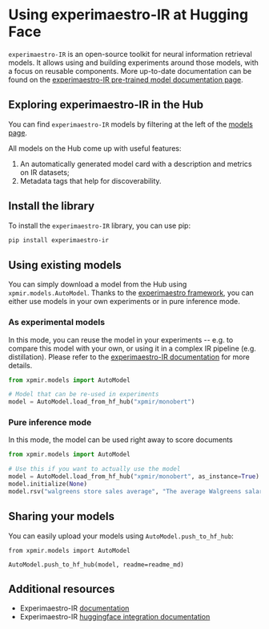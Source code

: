 # Using experimaestro-IR at Hugging Face

`experimaestro-IR` is an open-source toolkit for neural information retrieval models. It allows using and building experiments around those models, with a focus on reusable components. More up-to-date documentation can be found on the [experimaestro-IR pre-trained model documentation page](https://experimaestro-ir.readthedocs.io/en/latest/pretrained.html).

## Exploring experimaestro-IR in the Hub

You can find `experimaestro-IR` models by filtering at the left of the [models page](https://huggingface.co/models?library=xpmir).

All models on the Hub come up with useful features:
1. An automatically generated model card with a description and metrics on IR datasets;
2. Metadata tags that help for discoverability.


## Install the library
To install the `experimaestro-IR` library, you can use pip:

```sh
pip install experimaestro-ir
```

## Using existing models

You can simply download a model from the Hub using `xpmir.models.AutoModel`. 
Thanks to the [experimaestro framework](https://github.com/experimaestro/experimaestro-python), 
you can either use models in your own experiments or in pure inference mode.

### As experimental models

In this mode, you can reuse the model in your experiments -- e.g. to compare this model
with your own, or using it in a complex IR pipeline (e.g. distillation). Please
refer to the [experimaestro-IR documentation](https://experimaestro-ir.readthedocs.io/)
for more details.

```py
from xpmir.models import AutoModel

# Model that can be re-used in experiments
model = AutoModel.load_from_hf_hub("xpmir/monobert")
```

### Pure inference mode

In this mode, the model can be used right away to score documents

```py
from xpmir.models import AutoModel

# Use this if you want to actually use the model
model = AutoModel.load_from_hf_hub("xpmir/monobert", as_instance=True)
model.initialize(None)
model.rsv("walgreens store sales average", "The average Walgreens salary ranges...")
```


## Sharing your models

You can easily upload your models using `AutoModel.push_to_hf_hub`:

```
from xpmir.models import AutoModel

AutoModel.push_to_hf_hub(model, readme=readme_md)
```

## Additional resources

* Experimaestro-IR [documentation](https://experimaestro-ir.readthedocs.io/en/latest/pretrained.html)
* Experimaestro-IR [huggingface integration documentation](https://experimaestro-ir.readthedocs.io/en/latest/pretrained.html)
